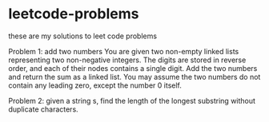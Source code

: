 # leetcode-problems
these are my solutions to leet code problems

Problem 1: add two numbers
You are given two non-empty linked lists representing two non-negative integers. The digits are stored in reverse order, and each of their nodes contains a single digit. Add the two numbers and return the sum as a linked list.
You may assume the two numbers do not contain any leading zero, except the number 0 itself.

Problem 2: given a string s, find the length of the longest substring without duplicate characters.
